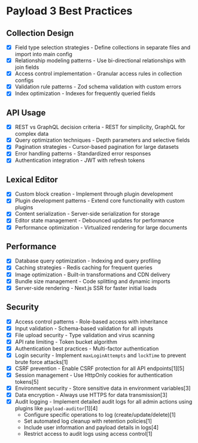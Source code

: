 # Payload 3 Best Practices

## Collection Design
- [x] Field type selection strategies - Define collections in separate files and import into main config
- [x] Relationship modeling patterns - Use bi-directional relationships with join fields
- [x] Access control implementation - Granular access rules in collection configs
- [x] Validation rule patterns - Zod schema validation with custom errors
- [x] Index optimization - Indexes for frequently queried fields

## API Usage
- [x] REST vs GraphQL decision criteria - REST for simplicity, GraphQL for complex data
- [x] Query optimization techniques - Depth parameters and selective fields
- [x] Pagination strategies - Cursor-based pagination for large datasets
- [x] Error handling patterns - Standardized error responses
- [x] Authentication integration - JWT with refresh tokens

## Lexical Editor
- [x] Custom block creation - Implement through plugin development
- [x] Plugin development patterns - Extend core functionality with custom plugins
- [x] Content serialization - Server-side serialization for storage
- [x] Editor state management - Debounced updates for performance
- [x] Performance optimization - Virtualized rendering for large documents

## Performance
- [x] Database query optimization - Indexing and query profiling
- [x] Caching strategies - Redis caching for frequent queries
- [x] Image optimization - Built-in transformations and CDN delivery
- [x] Bundle size management - Code splitting and dynamic imports
- [x] Server-side rendering - Next.js SSR for faster initial loads

## Security
- [x] Access control patterns - Role-based access with inheritance
- [x] Input validation - Schema-based validation for all inputs
- [x] File upload security - Type validation and virus scanning
- [x] API rate limiting - Token bucket algorithm
- [x] Authentication best practices - Multi-factor authentication
- [x] Login security - Implement `maxLoginAttempts` and `lockTime` to prevent brute force attacks[1]
- [x] CSRF prevention - Enable CSRF protection for all API endpoints[1][5]
- [x] Session management - Use HttpOnly cookies for authentication tokens[5]
- [x] Environment security - Store sensitive data in environment variables[3]
- [x] Data encryption - Always use HTTPS for data transmission[3]
- [x] Audit logging - Implement detailed audit logs for all admin actions using plugins like `payload-auditor`[1][4]
  - Configure specific operations to log (create/update/delete)[1]
  - Set automated log cleanup with retention policies[1]
  - Include user information and payload details in logs[4]
  - Restrict access to audit logs using access control[1]
